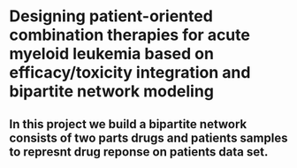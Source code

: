 #  Designing patient-oriented combination therapies for acute myeloid leukemia based on efficacy/toxicity integration and bipartite network modeling 

## In this project we build a bipartite network consists of two parts drugs and patients samples to represnt drug reponse on patients data set.
